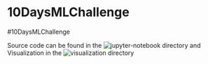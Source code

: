 # 10DaysMLChallenge
#10DaysMLChallenge

Source code can be found in the ![jupyter-notebook](https://github.com/Roman-kazi/10DaysMLChallenge/tree/master/jupyter-notebook) directory and Visualization in the ![visualization](https://github.com/Roman-kazi/10DaysMLChallenge/tree/master/visualization) directory
